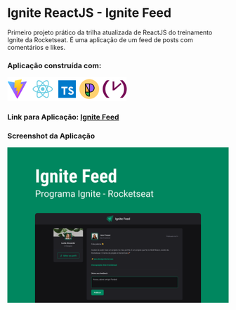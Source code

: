 # Ignite ReactJS - Ignite Feed
Primeiro projeto prático da trilha atualizada de ReactJS do treinamento Ignite da Rocketseat.
É uma aplicação de um feed de posts com comentários e likes.
### Aplicação construída com:
<div>
  <img src="/public/techs.png" title="Vite | ReactJS | TypeScript | Phosphor Icons | Date FNS" />
</div>

### Link para Aplicação: [Ignite Feed](https://ignite-react-js-ignite-feed.vercel.app/ "Ignite Feed")

### Screenshot da Aplicação
![Ignite Feed](/public/screenshot.png "Ignite Feed")
